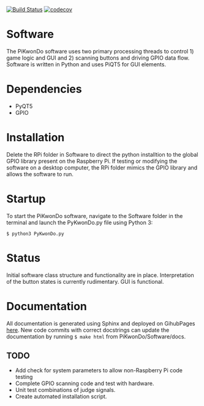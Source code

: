 [![Build Status](https://travis-ci.com/Wright4TheJob/PiKwonDo.svg?branch=master)](https://travis-ci.com/Wright4TheJob/PiKwonDo)
[![codecov](https://codecov.io/gh/Wright4TheJob/PiKwonDo/branch/master/graph/badge.svg)](https://codecov.io/gh/Wright4TheJob/PiKwonDo)
# Software
The PiKwonDo software uses two primary processing threads to control 1) game logic and GUI and 2) scanning buttons and driving GPIO data flow. Software is written in Python and uses PiQT5 for GUI elements.

# Dependencies
* PyQT5
* GPIO

# Installation
Delete the RPi folder in Software to direct the python installtion to the global GPIO library present on the Raspberry Pi. If testing or modifying the software on a desktop computer, the RPi folder mimics the GPIO library and allows the software to run.

# Startup
To start the PiKwonDo software, navigate to the Software folder in the terminal and launch the PyKwonDo.py file using Python 3:
```
$ python3 PyKwonDo.py
```

# Status
Initial software class structure and functionality are in place. Interpretation of the button states is currently rudimentary. GUI is functional.

# Documentation
All documentation is generated using Sphinx and deployed on GihubPages [here]( https://wright4thejob.github.io/PiKwonDo/build/html/index.html). New code commits with correct docstrings can update the documentation by running ```$ make html``` from PiKwonDo/Software/docs.

## TODO
* Add check for system parameters to allow non-Raspberry Pi code testing
* Complete GPIO scanning code and test with hardware.
* Unit test combinations of judge signals.
* Create automated installation script.
